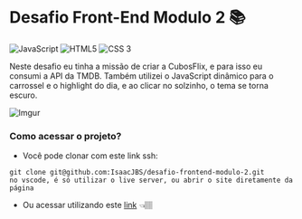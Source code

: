 # Desafio Front-End Modulo 2 📚

![JavaScript](https://img.shields.io/badge/JavaScript-F7DF1E?style=for-the-badge&logo=javascript&logoColor=black) ![HTML5](https://img.shields.io/badge/HTML5-E34F26?style=for-the-badge&logo=html5&logoColor=white) ![CSS 3](https://img.shields.io/badge/CSS3-1572B6?style=for-the-badge&logo=css3&logoColor=white) 



Neste desafio eu tinha a missão de criar a CubosFlix, e para isso eu consumi a API da TMDB. Também utilizei o JavaScript dinâmico para o carrossel e o highlight do dia, e ao clicar no solzinho, o tema se torna escuro.

![Imgur](https://i.imgur.com/eUrsIP6.png)



### Como acessar o projeto?

- Você pode clonar com este link ssh:

```
git clone git@github.com:IsaacJBS/desafio-frontend-modulo-2.git
no vscode, é só utilizar o live server, ou abrir o site diretamente da página
```

- Ou acessar utilizando este [link](https://isaacjbs.github.io/desafio-frontend-modulo-2/) 👈🏽
